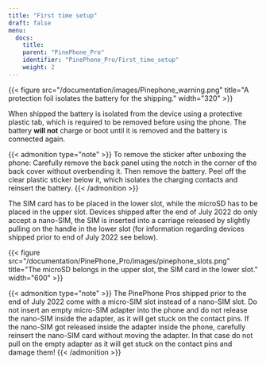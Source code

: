 ```yaml
---
title: "First time setup"
draft: false
menu:
  docs:
    title:
    parent: "PinePhone_Pro"
    identifier: "PinePhone_Pro/First_time_setup"
    weight: 2
---
```


{{< figure src="/documentation/images/Pinephone_warning.png" title="A protection foil isolates the battery for the shipping." width="320" >}}

When shipped the battery is isolated from the device using a protective plastic tab, which is required to be removed before using the phone. The battery **will not** charge or boot until it is removed and the battery is connected again.

{{< admonition type="note" >}}
 To remove the sticker after unboxing the phone: Carefully remove the back panel using the notch in the corner of the back cover without overbending it. Then remove the battery. Peel off the clear plastic sticker below it, which isolates the charging contacts and reinsert the battery.
{{< /admonition >}}

The SIM card has to be placed in the lower slot, while the microSD has to be placed in the upper slot. Devices shipped after the end of July 2022 do only accept a nano-SIM, the SIM is inserted into a carriage released by slightly pulling on the handle in the lower slot (for information regarding devices shipped prior to end of July 2022 see below).

{{< figure src="/documentation/PinePhone_Pro/images/pinephone_slots.png" title="The microSD belongs in the upper slot, the SIM card in the lower slot." width="600" >}}

{{< admonition type="note" >}}
 The PinePhone Pros shipped prior to the end of July 2022 come with a micro-SIM slot instead of a nano-SIM slot. Do not insert an empty micro-SIM adapter into the phone and do not release the nano-SIM inside the adapter, as it will get stuck on the contact pins. If the nano-SIM got released inside the adapter inside the phone, carefully reinsert the nano-SIM card without moving the adapter. In that case do not pull on the empty adapter as it will get stuck on the contact pins and damage them!
{{< /admonition >}}
